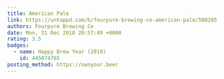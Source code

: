 ```yaml
---
title: American Pale
link: https://untappd.com/b/fourpure-brewing-co-american-pale/508285
authors: Fourpure Brewing Co
date: Mon, 31 Dec 2018 20:57:49 +0000
rating: 3.5
badges:
  - name: Happy Brew Year (2019)
    id: 445074765
posting_method: https://ownyour.beer
---
```

